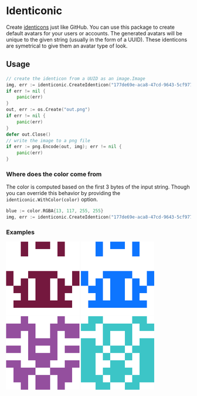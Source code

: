 # Identiconic
Create [identicons](https://en.wikipedia.org/wiki/Identicon) just like GitHub.
You can use this package to create default avatars for your users or accounts.
The generated avatars will be unique to the given string (usually in the form of a UUID).
These identicons are symetrical to give them an avatar type of look.

## Usage
```go
// create the identicon from a UUID as an image.Image
img, err := identiconic.CreateIdenticon("177de69e-aca8-47cd-9643-5cf97727b781")
if err != nil {
    panic(err)
}
out, err := os.Create("out.png")
if err != nil {
    panic(err)
}
defer out.Close()
// write the image to a png file
if err := png.Encode(out, img); err != nil {
    panic(err)
}
```

### Where does the color come from
The color is computed based on the first 3 bytes of the input string. Though you can override this behavior by providing the `identiconic.WithColor(color)` option.
```go
blue := color.RGBA{13, 117, 255, 255}
img, err := identiconic.CreateIdenticon("177de69e-aca8-47cd-9643-5cf97727b781", identiconic.WithColor(blue))
```

### Examples
<img src="https://github.com/alabianca/identiconic/blob/main/examples/example1.png"/>
<img src="https://github.com/alabianca/identiconic/blob/main/examples/example1_color.png"/>
<img src="https://github.com/alabianca/identiconic/blob/main/examples/example2.png"/>
<img src="https://github.com/alabianca/identiconic/blob/main/examples/example3.png"/>